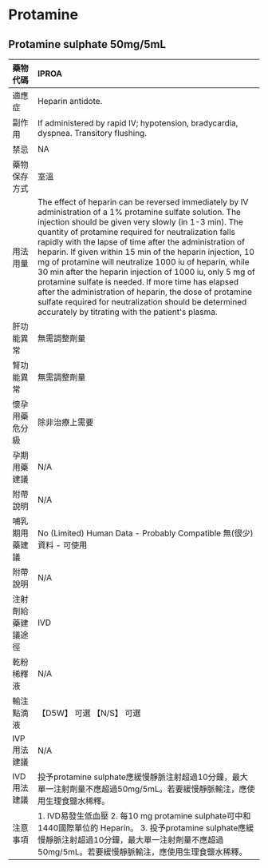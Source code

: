 # Protamine

## Protamine sulphate 50mg/5mL

| 藥物代碼           | IPROA                                                                                                                                                                                                                                                                                                                                                                                                                                                                                                                                                                                                                                                                                                     |
|:-------------------|:----------------------------------------------------------------------------------------------------------------------------------------------------------------------------------------------------------------------------------------------------------------------------------------------------------------------------------------------------------------------------------------------------------------------------------------------------------------------------------------------------------------------------------------------------------------------------------------------------------------------------------------------------------------------------------------------------------|
| 適應症             | Heparin antidote.                                                                                                                                                                                                                                                                                                                                                                                                                                                                                                                                                                                                                                                                                         |
| 副作用             | If administered by rapid IV; hypotension, bradycardia, dyspnea. Transitory flushing.                                                                                                                                                                                                                                                                                                                                                                                                                                                                                                                                                                                                                      |
| 禁忌               | NA                                                                                                                                                                                                                                                                                                                                                                                                                                                                                                                                                                                                                                                                                                        |
| 藥物保存方式       | 室溫                                                                                                                                                                                                                                                                                                                                                                                                                                                                                                                                                                                                                                                                                                      |
| 用法用量           | The effect of heparin can be reversed immediately by IV administration of a 1% protamine sulfate solution. The injection should be given very slowly (in 1-3 min). The quantity of protamine required for neutralization falls rapidly with the lapse of time after the administration of heparin. If given within 15 min of the heparin injection, 10 mg of protamine will neutralize 1000 iu of heparin, while 30 min after the heparin injection of 1000 iu, only 5 mg of protamine sulfate is needed. If more time has elapsed after the administration of heparin, the dose of protamine sulfate required for neutralization should be determined accurately by titrating with the patient's plasma. |
| 肝功能異常         | 無需調整劑量                                                                                                                                                                                                                                                                                                                                                                                                                                                                                                                                                                                                                                                                                              |
| 腎功能異常         | 無需調整劑量                                                                                                                                                                                                                                                                                                                                                                                                                                                                                                                                                                                                                                                                                              |
| 懷孕用藥危分級     | 除非治療上需要                                                                                                                                                                                                                                                                                                                                                                                                                                                                                                                                                                                                                                                                                            |
| 孕期用藥建議       | N/A                                                                                                                                                                                                                                                                                                                                                                                                                                                                                                                                                                                                                                                                                                       |
| 附帶說明           | N/A                                                                                                                                                                                                                                                                                                                                                                                                                                                                                                                                                                                                                                                                                                       |
| 哺乳期用藥建議     | No (Limited) Human Data - Probably Compatible 無(很少)資料 - 可使用                                                                                                                                                                                                                                                                                                                                                                                                                                                                                                                                                                                                                                       |
| 附帶說明           | N/A                                                                                                                                                                                                                                                                                                                                                                                                                                                                                                                                                                                                                                                                                                       |
| 注射劑給藥建議途徑 | IVD                                                                                                                                                                                                                                                                                                                                                                                                                                                                                                                                                                                                                                                                                                       |
| 乾粉稀釋液         | N/A                                                                                                                                                                                                                                                                                                                                                                                                                                                                                                                                                                                                                                                                                                       |
| 輸注點滴液         | 【D5W】 可選  【N/S】 可選                                                                                                                                                                                                                                                                                                                                                                                                                                                                                                                                                                                                                                                                                |
| IVP 用法建議       | N/A                                                                                                                                                                                                                                                                                                                                                                                                                                                                                                                                                                                                                                                                                                       |
| IVD 用法建議       | 投予protamine sulphate應緩慢靜脈注射超過10分鐘，最大單一注射劑量不應超過50mg/5mL。若要緩慢靜脈輸注，應使用生理食鹽水稀釋。                                                                                                                                                                                                                                                                                                                                                                                                                                                                                                                                                                                |
| 注意事項           | 1. IVD易發生低血壓 2. 每10 mg protamine sulphate可中和1440國際單位的 Heparin。 3. 投予protamine sulphate應緩慢靜脈注射超過10分鐘，最大單一注射劑量不應超過50mg/5mL。若要緩慢靜脈輸注，應使用生理食鹽水稀釋。                                                                                                                                                                                                                                                                                                                                                                                                                                                                                              |

